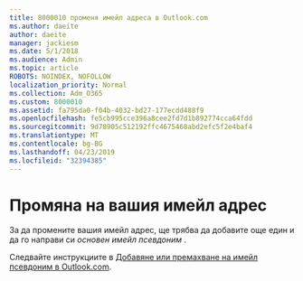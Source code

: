 ```yaml
---
title: 8000010 променя имейл адреса в Outlook.com
ms.author: daeite
author: daeite
manager: jackiesm
ms.date: 5/1/2018
ms.audience: Admin
ms.topic: article
ROBOTS: NOINDEX, NOFOLLOW
localization_priority: Normal
ms.collection: Adm_O365
ms.custom: 8000010
ms.assetid: fa795da0-f04b-4032-bd27-177ecdd488f9
ms.openlocfilehash: fe5cb995cce396a8cee2fd7d1b892774cca64fdd
ms.sourcegitcommit: 9d78905c512192ffc4675468abd2efc5f2e4baf4
ms.translationtype: MT
ms.contentlocale: bg-BG
ms.lasthandoff: 04/23/2019
ms.locfileid: "32394385"
---
```

# <a name="change-your-email-address"></a>Промяна на вашия имейл адрес

За да промените вашия имейл адрес, ще трябва да добавите още един и да го направи си *основен имейл псевдоним* . 
  
Следвайте инструкциите в [Добавяне или премахване на имейл псевдоним в Outlook.com](https://go.microsoft.com/fwlink/p/?linkid=873115).
  

